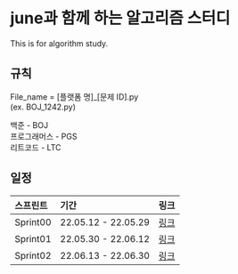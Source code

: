 # june과 함께 하는 알고리즘 스터디

This is for algorithm study.

## 규칙

File_name = [플랫폼 명]_[문제 ID].py  
(ex. BOJ_1242.py)  

백준 - BOJ  
프로그래머스 - PGS  
리트코드 - LTC  


## 일정

<b>스프린트</b> |<b>기간</b> |<b>링크</b>
:-|:-|:-
Sprint00 | 22.05.12 - 22.05.29 | [링크](https://github.com/SunghunKim98/Algorithm_Study/wiki)
Sprint01 | 22.05.30 - 22.06.12 | [링크](www.naver.com)
Sprint02 | 22.06.13 - 22.06.30 | [링크](www.naver.com)
